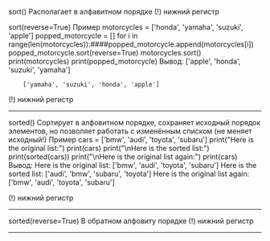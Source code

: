 sort()
Располагает в алфавитном порядке
(!)
	нижний регистр

sort(reverse=True)
Пример
	motorcycles = ['honda', 'yamaha', 'suzuki', 'apple']
	popped_motorcycle = []
	for i in range(len(motorcycles)):####popped_motorcycle.append(motorcycles[i])
	popped_motorcycle.sort(reverse=True)
	motorcycles.sort()
	print(motorcycles)
	print(popped_motorcycle)
	Вывод:
		['apple', 'honda', 'suzuki', 'yamaha']
		
		['yamaha', 'suzuki', 'honda', 'apple']
(!)
	нижний регистр
__________________________________

sorted()
Сортирует в алфовитном порядке, сохраняет исходный порядок элементов, но позволяет работать с изменённым списком
(не меняет исходный!)
Пример
	cars = ['bmw', 'audi', 'toyota', 'subaru']
	print("Here is the original list:")
	print(cars)
	print("\nHere is the sorted list:")
	print(sorted(cars))
	print("\nHere is the original list again:")
	print(cars)
	 Вывод:
		 Here is the original list:
		['bmw', 'audi', 'toyota', 'subaru']
		Here is the sorted list:
		['audi', 'bmw', 'subaru', 'toyota']
		Here is the original list again:
		['bmw', 'audi', 'toyota', 'subaru']
		
(!)
	нижний регистр
	
__________________________________


sorted(reverse=True)
В обратном алфовиту порядке
(!)
	нижний регистр
__________________________________

